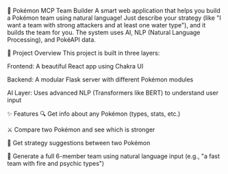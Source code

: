 🧠 Pokémon MCP Team Builder
A smart web application that helps you build a Pokémon team using natural language!
Just describe your strategy (like "I want a team with strong attackers and at least one water type"), and it builds the team for you.
The system uses AI, NLP (Natural Language Processing), and PokéAPI data.



📌 Project Overview
This project is built in three layers:

Frontend: A beautiful React app using Chakra UI

Backend: A modular Flask server with different Pokémon modules

AI Layer: Uses advanced NLP (Transformers like BERT) to understand user input

✨ Features
🔍 Get info about any Pokémon (types, stats, etc.)

⚔️ Compare two Pokémon and see which is stronger

🎯 Get strategy suggestions between two Pokémon

🧠 Generate a full 6-member team using natural language input (e.g., "a fast team with fire and psychic types")

